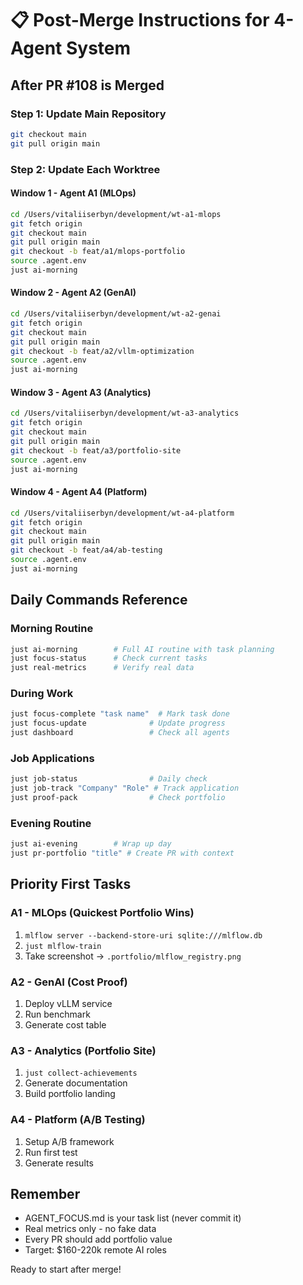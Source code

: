 # 📋 Post-Merge Instructions for 4-Agent System

## After PR #108 is Merged

### Step 1: Update Main Repository
```bash
git checkout main
git pull origin main
```

### Step 2: Update Each Worktree

#### Window 1 - Agent A1 (MLOps)
```bash
cd /Users/vitaliiserbyn/development/wt-a1-mlops
git fetch origin
git checkout main
git pull origin main
git checkout -b feat/a1/mlops-portfolio
source .agent.env
just ai-morning
```

#### Window 2 - Agent A2 (GenAI)
```bash
cd /Users/vitaliiserbyn/development/wt-a2-genai
git fetch origin
git checkout main
git pull origin main
git checkout -b feat/a2/vllm-optimization
source .agent.env
just ai-morning
```

#### Window 3 - Agent A3 (Analytics)
```bash
cd /Users/vitaliiserbyn/development/wt-a3-analytics
git fetch origin
git checkout main
git pull origin main
git checkout -b feat/a3/portfolio-site
source .agent.env
just ai-morning
```

#### Window 4 - Agent A4 (Platform)
```bash
cd /Users/vitaliiserbyn/development/wt-a4-platform
git fetch origin
git checkout main
git pull origin main
git checkout -b feat/a4/ab-testing
source .agent.env
just ai-morning
```

## Daily Commands Reference

### Morning Routine
```bash
just ai-morning        # Full AI routine with task planning
just focus-status      # Check current tasks
just real-metrics      # Verify real data
```

### During Work
```bash
just focus-complete "task name"  # Mark task done
just focus-update              # Update progress
just dashboard                 # Check all agents
```

### Job Applications
```bash
just job-status                # Daily check
just job-track "Company" "Role" # Track application
just proof-pack                # Check portfolio
```

### Evening Routine
```bash
just ai-evening        # Wrap up day
just pr-portfolio "title" # Create PR with context
```

## Priority First Tasks

### A1 - MLOps (Quickest Portfolio Wins)
1. `mlflow server --backend-store-uri sqlite:///mlflow.db`
2. `just mlflow-train`
3. Take screenshot → `.portfolio/mlflow_registry.png`

### A2 - GenAI (Cost Proof)
1. Deploy vLLM service
2. Run benchmark
3. Generate cost table

### A3 - Analytics (Portfolio Site)
1. `just collect-achievements`
2. Generate documentation
3. Build portfolio landing

### A4 - Platform (A/B Testing)
1. Setup A/B framework
2. Run first test
3. Generate results

## Remember
- AGENT_FOCUS.md is your task list (never commit it)
- Real metrics only - no fake data
- Every PR should add portfolio value
- Target: $160-220k remote AI roles

Ready to start after merge!